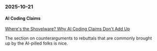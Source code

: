 ### 2025-10-21
#### AI Coding Claims
[Where's the Shovelware? Why AI Coding Claims Don't Add Up](https://mikelovesrobots.substack.com/p/wheres-the-shovelware-why-ai-coding)

The section on counterarguments to rebuttals that are commonly brought up by the AI-pilled folks is nice.
